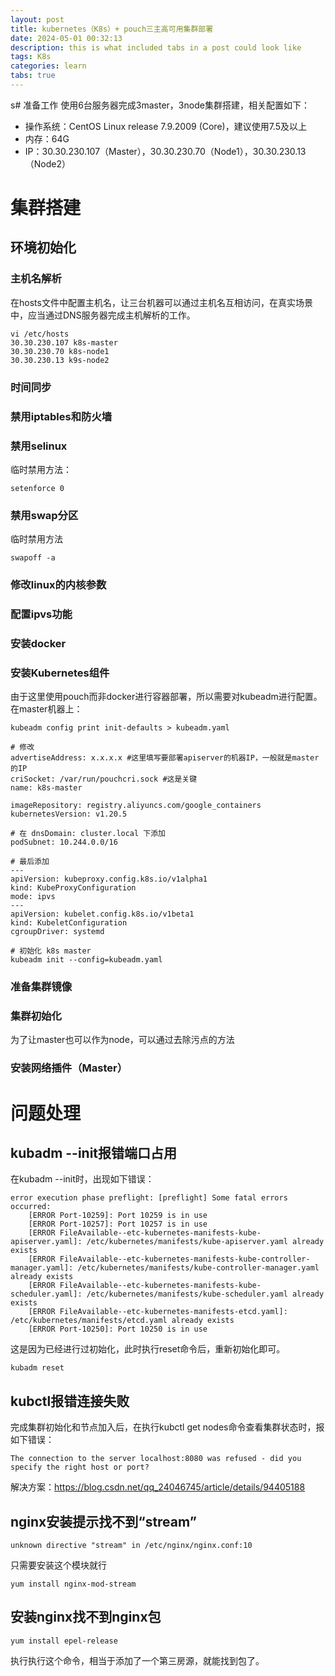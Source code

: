 ```yaml
---
layout: post
title: kubernetes（K8s）+ pouch三主高可用集群部署
date: 2024-05-01 00:32:13
description: this is what included tabs in a post could look like
tags: K8s
categories: learn
tabs: true
---
```

s# 准备工作
使用6台服务器完成3master，3node集群搭建，相关配置如下：

- 操作系统：CentOS Linux release 7.9.2009 (Core)，建议使用7.5及以上
- 内存：64G
- IP：30.30.230.107（Master），30.30.230.70（Node1），30.30.230.13（Node2）


# 集群搭建
## 环境初始化
### 主机名解析
在hosts文件中配置主机名，让三台机器可以通过主机名互相访问，在真实场景中，应当通过DNS服务器完成主机解析的工作。
```
vi /etc/hosts
30.30.230.107 k8s-master
30.30.230.70 k8s-node1
30.30.230.13 k9s-node2
```

### 时间同步
### 禁用iptables和防火墙
### 禁用selinux
临时禁用方法：
```
setenforce 0
```
### 禁用swap分区
临时禁用方法
```
swapoff -a
```
### 修改linux的内核参数
### 配置ipvs功能
### 安装docker
### 安装Kubernetes组件
由于这里使用pouch而非docker进行容器部署，所以需要对kubeadm进行配置。
在master机器上：
```
kubeadm config print init-defaults > kubeadm.yaml 

# 修改
advertiseAddress: x.x.x.x #这里填写要部署apiserver的机器IP，一般就是master的IP
criSocket: /var/run/pouchcri.sock #这是关键
name: k8s-master

imageRepository: registry.aliyuncs.com/google_containers
kubernetesVersion: v1.20.5

# 在 dnsDomain: cluster.local 下添加
podSubnet: 10.244.0.0/16

# 最后添加
---
apiVersion: kubeproxy.config.k8s.io/v1alpha1
kind: KubeProxyConfiguration
mode: ipvs
---
apiVersion: kubelet.config.k8s.io/v1beta1
kind: KubeletConfiguration
cgroupDriver: systemd

# 初始化 k8s master 
kubeadm init --config=kubeadm.yaml
```
### 准备集群镜像
###  集群初始化
为了让master也可以作为node，可以通过去除污点的方法
### 安装网络插件（Master）

# 问题处理
## kubadm --init报错端口占用
在kubadm --init时，出现如下错误：
```
error execution phase preflight: [preflight] Some fatal errors occurred:
	[ERROR Port-10259]: Port 10259 is in use
	[ERROR Port-10257]: Port 10257 is in use
	[ERROR FileAvailable--etc-kubernetes-manifests-kube-apiserver.yaml]: /etc/kubernetes/manifests/kube-apiserver.yaml already exists
	[ERROR FileAvailable--etc-kubernetes-manifests-kube-controller-manager.yaml]: /etc/kubernetes/manifests/kube-controller-manager.yaml already exists
	[ERROR FileAvailable--etc-kubernetes-manifests-kube-scheduler.yaml]: /etc/kubernetes/manifests/kube-scheduler.yaml already exists
	[ERROR FileAvailable--etc-kubernetes-manifests-etcd.yaml]: /etc/kubernetes/manifests/etcd.yaml already exists
	[ERROR Port-10250]: Port 10250 is in use
```
这是因为已经进行过初始化，此时执行reset命令后，重新初始化即可。
```
kubadm reset
```
## kubctl报错连接失败
完成集群初始化和节点加入后，在执行kubctl get nodes命令查看集群状态时，报如下错误：
```
The connection to the server localhost:8080 was refused - did you specify the right host or port?
```
解决方案：https://blog.csdn.net/qq_24046745/article/details/94405188

## nginx安装提示找不到“stream”
```
unknown directive "stream" in /etc/nginx/nginx.conf:10
```
只需要安装这个模块就行
```
yum install nginx-mod-stream
```

## 安装nginx找不到nginx包
```
yum install epel-release
```
执行执行这个命令，相当于添加了一个第三房源，就能找到包了。